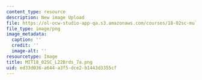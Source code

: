 ```yaml
---
content_type: resource
description: New image Upload
file: https://ol-ocw-studio-app-qa.s3.amazonaws.com/courses/18-02sc-multivariable-calculus-fall-2010/ed33d036a644a3f5dce2b1443d3355cf_MIT18_02SC_L22Brds_7a.png
file_type: image/png
image_metadata:
  caption: ''
  credit: ''
  image-alt: ''
resourcetype: Image
title: MIT18_02SC_L22Brds_7a.png
uid: ed33d036-a644-a3f5-dce2-b1443d3355cf
---
```

